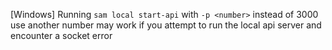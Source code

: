 [Windows]
Running `sam local start-api` with `-p <number>` instead of 3000 use another number
may work if you attempt to run the local api server and encounter a socket error